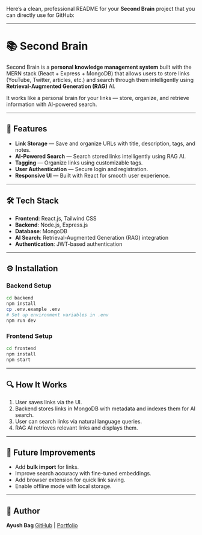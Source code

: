 Here’s a clean, professional README for your **Second Brain** project that you can directly use for GitHub:

---

# 📚 Second Brain

Second Brain is a **personal knowledge management system** built with the MERN stack (React + Express + MongoDB) that allows users to store links (YouTube, Twitter, articles, etc.) and search through them intelligently using **Retrieval-Augmented Generation (RAG)** AI.

It works like a personal brain for your links — store, organize, and retrieve information with AI-powered search.

---

## 🚀 Features

* **Link Storage** — Save and organize URLs with title, description, tags, and notes.
* **AI-Powered Search** — Search stored links intelligently using RAG AI.
* **Tagging** — Organize links using customizable tags.
* **User Authentication** — Secure login and registration.
* **Responsive UI** — Built with React for smooth user experience.

---

## 🛠 Tech Stack

* **Frontend**: React.js, Tailwind CSS
* **Backend**: Node.js, Express.js
* **Database**: MongoDB
* **AI Search**: Retrieval-Augmented Generation (RAG) integration
* **Authentication**: JWT-based authentication

---

## ⚙️ Installation

### Backend Setup

```bash
cd backend
npm install
cp .env.example .env
# Set up environment variables in .env
npm run dev
```

### Frontend Setup

```bash
cd frontend
npm install
npm start
```

---

## 🔍 How It Works

1. User saves links via the UI.
2. Backend stores links in MongoDB with metadata and indexes them for AI search.
3. User can search links via natural language queries.
4. RAG AI retrieves relevant links and displays them.

---

## 📌 Future Improvements

* Add **bulk import** for links.
* Improve search accuracy with fine-tuned embeddings.
* Add browser extension for quick link saving.
* Enable offline mode with local storage.

---

## 👤 Author

**Ayush Bag**
[GitHub](https://github.com/ayushbag) | [Portfolio](#)
